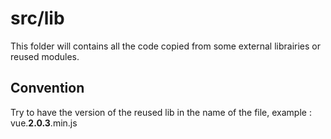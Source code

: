 # src/lib

This folder will contains all the code copied from some external librairies or reused modules.

## Convention

Try to have the version of the reused lib in the name of the file, example :
vue.**2.0.3**.min.js
